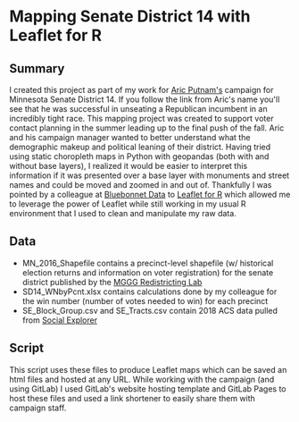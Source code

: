 # Mapping Senate District 14 with Leaflet for R

## Summary
I created this project as part of my work for [Aric Putnam's](https://www.senate.mn/members/member_bio.html?member_id=1249) campaign for Minnesota Senate District 14. If you follow the link from Aric's name you'll see that he was successful in unseating a Republican incumbent in an incredibly tight race. This mapping project was created to support voter contact planning in the summer leading up to the final push of the fall. Aric and his campaign manager wanted to better understand what the demographic makeup and political leaning of their district. Having tried using static choropleth maps in Python with geopandas (both with and without base layers), I realized it would be easier to interpret this information if it was presented over a base layer with monuments and street names and could be moved and zoomed in and out of. Thankfully I was pointed by a colleague at [Bluebonnet Data](https://www.bluebonnetdata.org/) to [Leaflet for R](https://rstudio.github.io/leaflet/) which allowed me to leverage the power of Leaflet while still working in my usual R environment that I used to clean and manipulate my raw data.

## Data
* MN_2016_Shapefile contains a precinct-level shapefile (w/ historical election returns and information on voter registration) for the senate district published by the [MGGG Redistricting Lab](https://mggg.org/)
* SD14_WNbyPcnt.xlsx contains calculations done by my colleague for the win number (number of votes needed to win) for each precinct
* SE_Block_Group.csv and SE_Tracts.csv contain 2018 ACS data pulled from [Social Explorer](https://www.socialexplorer.com/)

## Script
This script uses these files to produce Leaflet maps which can be saved an html files and hosted at any URL. While working with the campaign (and using GitLab) I used GitLab's website hosting template and GitLab Pages to host these files and used a link shortener to easily share them with campaign staff.
